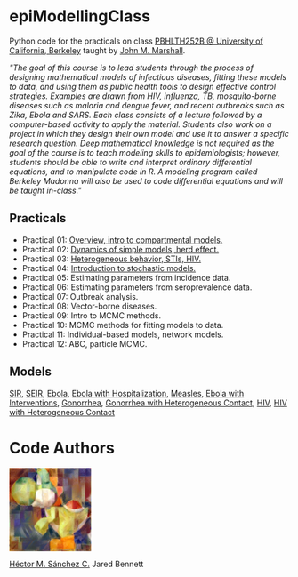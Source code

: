 # epiModellingClass

Python code for the practicals on class [PBHLTH252B @ University of California, Berkeley](http://jmarshall.berkeley.edu/PBHLTH252BAd.pdf) taught by [John M. Marshall](https://www.marshalllab.com/).

_"The goal of this course is to lead students through the process of designing mathematical models of infectious diseases, fitting these models to data, and using them as public health tools to design effective control strategies. Examples are drawn from HIV, influenza, TB, mosquito-borne diseases such as malaria and dengue fever, and recent outbreaks such as Zika, Ebola and SARS. Each class consists of a lecture followed by a computer-based activity to apply the material. Students also work on a project in which they design their own model and use it to answer a specific research question. Deep mathematical knowledge is not required as the goal of the course is to teach modeling skills to epidemiologists; however, students should be able to write and interpret ordinary differential equations, and to manipulate code in R. A modeling program called Berkeley Madonna will also be used to code differential equations and will be taught in-class."_


## Practicals

* Practical 01: [Overview, intro to compartmental models.](https://github.com/Chipdelmal/epiModellingClass/tree/master/Practical01)
* Practical 02: [Dynamics of simple models, herd effect.](https://github.com/Chipdelmal/epiModellingClass/tree/master/Practical02)
* Practical 03: [Heterogeneous behavior, STIs, HIV.](https://github.com/Chipdelmal/epiModellingClass/tree/master/Practical03)
* Practical 04: [Introduction to stochastic models.](https://github.com/Chipdelmal/epiModellingClass/tree/master/Practical04)
* Practical 05: Estimating parameters from incidence data.
* Practical 06: Estimating parameters from seroprevalence data.
* Practical 07: Outbreak analysis.
* Practical 08: Vector-borne diseases.
* Practical 09: Intro to MCMC methods.
* Practical 10: MCMC methods for fitting models to data.
* Practical 11: Individual-based models, network models.
* Practical 12: ABC, particle MCMC.


## Models

[SIR](https://github.com/Chipdelmal/epiModellingClass/blob/master/Tutorials/SIR.ipynb), [SEIR](https://github.com/Chipdelmal/epiModellingClass/blob/master/Practical01/SEIR.ipynb), [Ebola](https://github.com/Chipdelmal/epiModellingClass/blob/master/Practical01/ebolaSimple.ipynb), [Ebola with Hospitalization](https://github.com/Chipdelmal/epiModellingClass/blob/master/Practical01/ebolaComplex.ipynb), [Measles](https://github.com/Chipdelmal/epiModellingClass/blob/master/Practical02/Measles.ipynb), [Ebola with Interventions](https://github.com/Chipdelmal/epiModellingClass/blob/master/Practical02/ebolaInterventions.ipynb), [Gonorrhea](https://github.com/Chipdelmal/epiModellingClass/blob/master/Practical03/Gonorrhea_Simple.ipynb), [Gonorrhea with Heterogeneous Contact](https://github.com/Chipdelmal/epiModellingClass/blob/master/Practical03/Gonorrhea_Heterogeneous.ipynb), [HIV](https://github.com/Chipdelmal/epiModellingClass/blob/master/Practical03/HIV_Simple.ipynb), [HIV with Heterogeneous Contact](https://github.com/Chipdelmal/epiModellingClass/blob/master/Practical03/HIV_Heterogeneous.ipynb)


# Code Authors

<img src="./media/yoshi.jpg" height="150px" align="middle"><br>

[Héctor M. Sánchez C.](https://chipdelmal.github.io/)
Jared Bennett
